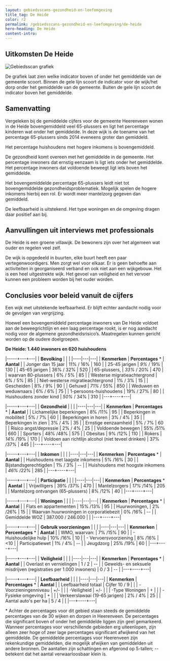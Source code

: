 ```yaml
---
layout: gebiedsscans-gezondheid-en-leefomgeving
title_tag: De Heide
color: r2
permalink: /gebiedsscans-gezondheid-en-leefomgeving/de-heide
hero-heading: De Heide
content-intro:
---
```

## Uitkomsten De Heide

![Gebiedsscan grafiek](/uploads/Grafieken_Gebiedsscans_Wijken-08.png)

De grafiek laat zien welke indicator boven of onder het gemiddelde van de gemeente scoort. Binnen de gele lijn scoort de indicator voor de wijk/het dorp onder het gemiddelde van de gemeente. Buiten de gele lijn scoort de indicator boven het gemiddelde.

## Samenvatting
Vergeleken bij de gemiddelde cijfers voor de gemeente Heerenveen wonen in de Heide bovengemiddeld veel 65-plussers  en ligt het percentage kinderen wat onder het gemiddelde.  In deze wijk is de toename van het percentage 65-plussers sinds 2014 eveneens groter dan gemiddeld.

Het percentage huishoudens met hogere inkomens is bovengemiddeld.

De gezondheid komt overeen met het gemiddelde in de gemeente. Het percentage inwoners dat ernstig eenzaam is  ligt iets onder het gemiddelde. Het percentage inwoners dat voldoende beweegt ligt iets boven het gemiddelde.

Het bovengemiddelde percentage 65-plussers leidt niet tot bovengemiddelde gezondheidsproblematiek. Mogelijk  spelen de hogere inkomens hierbij een rol. Er wordt meer mantelzorg gegeven dan gemiddeld.

De leefbaarheid is uitstekend. Het type woningen  en de omgeving dragen daar positief aan bij.

## Aanvullingen uit interviews met professionals

De Heide is een groene villawijk. De bewoners zijn over het algemeen wat ouder en regelen veel zelf.

De wijk is opgedeeld in buurten, elke buurt heeft een paar vertegenwoordigers. Men zorgt wel voor elkaar. Er is geen behoefte aan activiteiten in georganiseerd verband en ook niet aan een wijkgebouw. Het is een heel uitgestrekte wijk. Het gevoel van veiligheid en het vervoer kunnen een probleem worden bij het ouder worden.

## Conclusies voor beleid vanuit de cijfers

Een wijk met uitstekende leefbaarheid. Er blijft echter aandacht nodig voor de gevolgen van vergrijzing.

Hoewel een bovengemiddeld percentage inwoners van De Heide voldoet aan de beweegrichtlijn en een laag percentage rookt, is er nog aandacht nodig voor de algemene gezondheidsrisico’s. Maatregelen kunnen gericht worden op de oudere doelgroepen.

**De Heide: 1.440 inwoners en 620 huishoudens**

|-----+---+---|
|  **Bevolking**  |  |    |
|----|---|---|
| **Kenmerken**  | **Percentages** * | **Aantal** |
| Jonger dan 15 jaar                                  | 11% / 16% | 160 |
| 25-45 jarigen                                       | _9%_ / 19% | 130 |
| 45-65 jarigen                                       | 36% / 32% | 520 |
| 65-plussers,                                        | _33%_ / 20% | 470 |
| waarvan 80-plussers                                 | 6% / 5% | 85 |
| Westerse migratieachtergrond                        | 6% / 5% | 85 |
| Niet-westerse migratieachtergrond                   | 1% / 3% | 15 |
| Gescheiden                                          | 8% / 9% | 90 |
| Gehuwd                                              | _71%_ / 55% | 850 |
| Weduwen en weduwnaars                               | 6% / 6% | 75 |
| 1-persoons-huishoudens                              | 19% / 27% | 80 |
| Huishoudens zonder kind                             | _50%_ / 34% | 310 |
|---+----+---|

|-----+---+---|
| **Gezondheid** |     |     |
|----|---|---|
| **Kenmerken** | **Percentages** * | **Aantal** |
| Lichamelijke beperkingen                            |  8% /11%   |  95   |
| Beperkingen in mobiliteit                           |  5% / 7%   |  60   |
| Beperkingen in horen                                |  3% / 4%   |  35   |
| Beperkingen in zien                                 |  3% / 4%   |  35   |
| Ernstige eenzaamheid                                |  5% / 7%   |  60   |
| Risico angst/depressie                              |  2% / 4%   |  25   |
| Voldoende bewegen                                   |  55% /51%   |  660   |
| Sporters                                            |  48% /48%   |  575   |
| Obesitas                                            |  9% /12%   |  110   |
| Rokers                                              |  _14%_ /19%   |  170   |
| Voldoen aan richtlijn alcohol (niet teveel drinken) |  37% /37%   |  445   |
|---+----+---|

|-----+---+---|
| **Inkomen** |     |     |
|----|---|---|
| **Kenmerken**    | **Percentages** * | **Aantal** |
| Huishoudens met laagste inkomens                    |  5% /16%      |   30      |
| Bijstandsgerechtigden                               |  1% / 3%      |   --      |
| Huishoudens met hoogste inkomens                    |  _46%_ /22%      |   285      |
|---+----+---|

|-----+---+---|
| **Participatie** |     |     |
|----|---|---|
| **Kenmerken**  | **Percentages** * | **Aantal** |
| Vrijwilligers                                       |  39% /37%     |   470      |
| Mantelzorgers                                       |  _17%_ /14%      |   205      |
| Mantelzorg ontvangen (65-plussers)                  |  8% /12%     |   40      |
|---+----+---|

|-----+---+---|
| **Woningen** |     |     |
|----|---|---|
| **Kenmerken** | **Percentages** * | **Aantal** |
| Flats en appartementen                              | 15% /13% |  95 |
| Huurwoningen,                                       | 2% /26% |  15 |
| Waarvan huurwoningen in corporatiebezit             | 0% /16% |  -- |
| Gemiddelde WOZ                                      | 387.000 / 246.000 |      |
|---+----+---|

|-----+---+---|
| **Gebruik voorzieningen** |     |     |
|----|---|---|
| **Kenmerken** | **Percentages** * | **Aantal** |
| WMO, waarvan:                                       | 7% /15% | 90 |
| - Huishoudelijke hulp                                 | 10% /16% | 10 |
| - Vervoersvoorziening                                 | 8% /16% | <10 |
| Participatiewet                                     | 1% / 4% | -- |
| Jeugdzorg                                           | 25% /19% | 60 |
|---+----+---|

|-----+---+---|
| **Veiligheid** |     |     |
|----|---|---|
| **Kenmerken** | **Percentages** * | **Aantal** |
| Overlast en vernielingen                                           | 1 / 2 | -- |
| Gewelds- en seksuele misdrijven (registraties per 1.000 inwoners)  | 0 / 3 | -- |
|---+----+---|

|-----+---+---|
| **Leefbaarheid** |     |     |
|----|---|---|
| **Kenmerken** | **Percentages** * | **Aantal** |
| Leefbaarheid totaal                                | Cijfer 10 / 9 |           |
| -Voorzieningenniveau                               | +/- |                     |
| -Veiligheid                                        | +/- |                   |
| -Type Woningen                                     | + |                     |
| -Fysieke omgeving                                  | + |                     |
| Verkeerslawaai (19-65 jarigen)                     | 2% / 4% |      25               |
| Aantal auto's per ha                               | 5 / 4 |                     |
|---+----+---|

\* Achter de percentages voor dit gebied staan steeds de gemiddelde percentages van de 30 wijken en dorpen in Heerenveen. De percentages die significant boven of onder het gemiddelde liggen zijn geel gemarkeerd. Wanneer percentages voor verschillende gebieden erg uiteenlopen, zijn alleen zeer hoge of zeer lage percentages significant afwijkend van het gemiddelde. De gemiddelde percentages voor Heerenveen zijn rekenkundige gemiddelden, die mogelijk afwijken van gemiddelden uit andere bronnen. De aantallen zijn schattingen en afgerond op 5-tallen; -- betekent dat het aantal verwaarloosbaar klein is.
